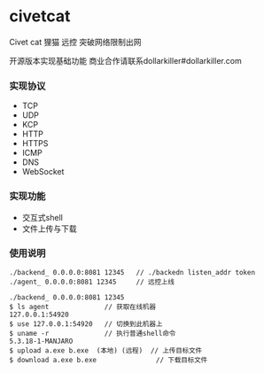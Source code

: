 # civetcat
Civet cat  狸猫 远控
突破网络限制出网

开源版本实现基础功能  商业合作请联系dollarkiller#dollarkiller.com

### 实现协议
- TCP
- UDP 
- KCP
- HTTP
- HTTPS
- ICMP
- DNS
- WebSocket

### 实现功能
- 交互式shell
- 文件上传与下载

### 使用说明
``` 
./backend_ 0.0.0.0:8081 12345   // ./backedn listen_addr token
./agent_ 0.0.0.0:8081 12345     // 远控上线
```

``` 
./backend_ 0.0.0.0:8081 12345    
$ ls agent              // 获取在线机器
127.0.0.1:54920
$ use 127.0.0.1:54920   // 切换到此机器上
$ uname -r              // 执行普通shell命令
5.3.18-1-MANJARO
$ upload a.exe b.exe  (本地) (远程)  // 上传目标文件
$ download a.exe b.exe               // 下载目标文件
```
